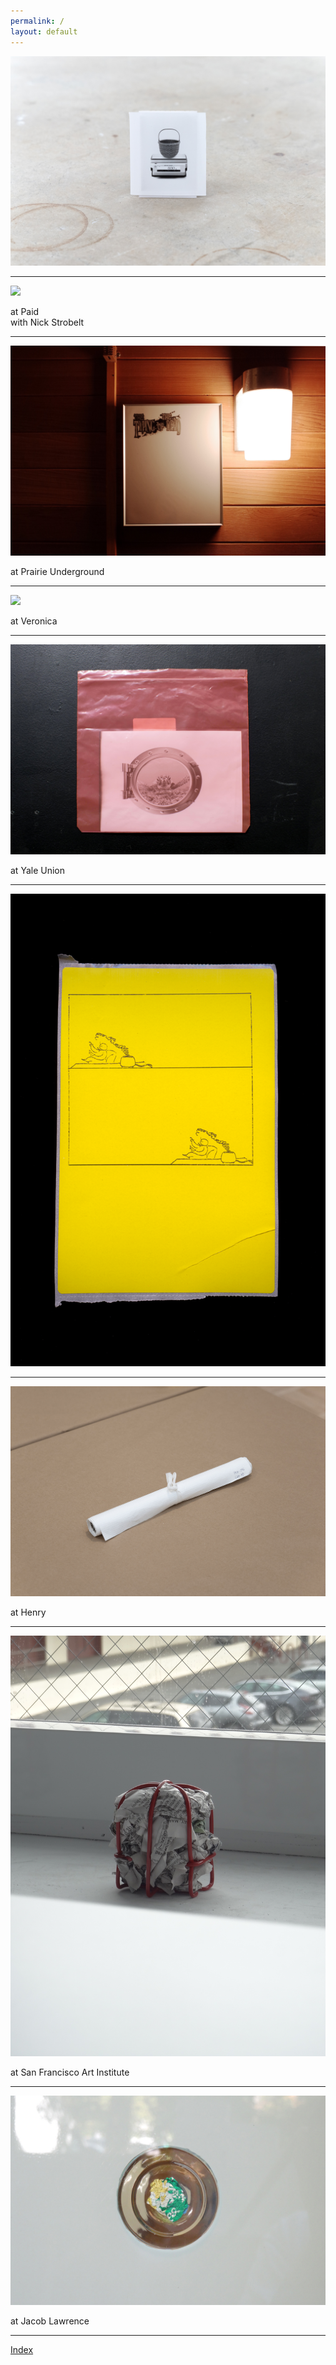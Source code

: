 ```yaml
---
permalink: /
layout: default
---
```


![](/img/small_DSC4199.jpg)

***  

![](/img/cube_wide.jpg)

at Paid  
with Nick Strobelt  

***  

![](/img/R0000131_2_2.jpg)

at Prairie Underground  

***  

![](/img/negligence_tort.jpg)

at Veronica  

***  

![](/img/phreak-lockwood-2.JPG)

at Yale Union  

***  

![](/img/2019-07-29-0060.png)
 
***  

![](/img/DSC8376.jpg)

at Henry  

***  

![](/img/DSC01510.jpg)

at San Francisco Art Institute  

***  

![](/img/DSC01145.jpg)

at Jacob Lawrence  

***  

[Index](https://giftpaper.pictures)
